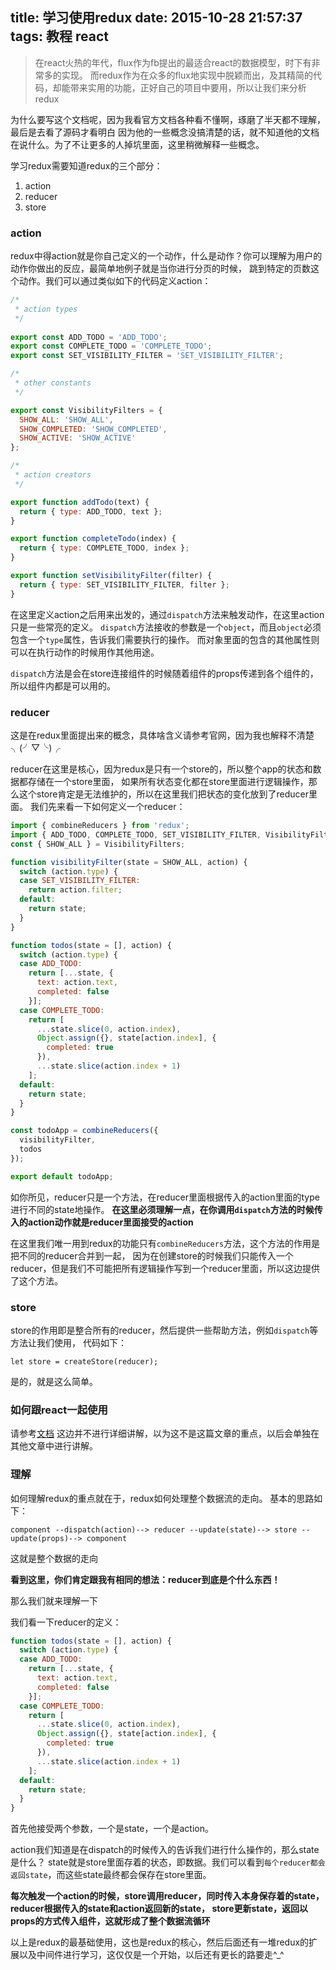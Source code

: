 title: 学习使用redux
date: 2015-10-28 21:57:37
tags: 教程 react
---

>在react火热的年代，flux作为fb提出的最适合react的数据模型，时下有非常多的实现。
而redux作为在众多的flux地实现中脱颖而出，及其精简的代码，却能带来实用的功能，正好自己的项目中要用，所以让我们来分析redux

为什么要写这个文档呢，因为我看官方文档各种看不懂啊，琢磨了半天都不理解，最后是去看了源码才看明白
因为他的一些概念没搞清楚的话，就不知道他的文档在说什么。为了不让更多的人掉坑里面，这里稍微解释一些概念。

学习redux需要知道redux的三个部分：

1. action
2. reducer
3. store

### action
redux中得action就是你自己定义的一个动作，什么是动作？你可以理解为用户的动作你做出的反应，最简单地例子就是当你进行分页的时候，
跳到特定的页数这个动作。我们可以通过类似如下的代码定义action：

```javascript
/*
 * action types
 */
 
export const ADD_TODO = 'ADD_TODO';
export const COMPLETE_TODO = 'COMPLETE_TODO';
export const SET_VISIBILITY_FILTER = 'SET_VISIBILITY_FILTER';

/*
 * other constants
 */

export const VisibilityFilters = {
  SHOW_ALL: 'SHOW_ALL',
  SHOW_COMPLETED: 'SHOW_COMPLETED',
  SHOW_ACTIVE: 'SHOW_ACTIVE'
};

/*
 * action creators
 */

export function addTodo(text) {
  return { type: ADD_TODO, text };
}

export function completeTodo(index) {
  return { type: COMPLETE_TODO, index };
}

export function setVisibilityFilter(filter) {
  return { type: SET_VISIBILITY_FILTER, filter };
}
```
在这里定义action之后用来出发的，通过`dispatch`方法来触发动作，在这里action只是一些常亮的定义。
`dispatch`方法接收的参数是一个`object`，而且`object`必须包含一个`type`属性，告诉我们需要执行的操作。
而对象里面的包含的其他属性则可以在执行动作的时候用作其他用途。

`dispatch`方法是会在store连接组件的时候随着组件的props传递到各个组件的，所以组件内都是可以用的。

### reducer
这是在redux里面提出来的概念，具体啥含义请参考官网，因为我也解释不清楚╮(╯▽╰)╭

reducer在这里是核心，因为redux是只有一个store的，所以整个app的状态和数据都存储在一个store里面，
如果所有状态变化都在store里面进行逻辑操作，那么这个store肯定是无法维护的，所以在这里我们把状态的变化放到了reducer里面。
我们先来看一下如何定义一个reducer：

```javascript
import { combineReducers } from 'redux';
import { ADD_TODO, COMPLETE_TODO, SET_VISIBILITY_FILTER, VisibilityFilters } from './actions';
const { SHOW_ALL } = VisibilityFilters;

function visibilityFilter(state = SHOW_ALL, action) {
  switch (action.type) {
  case SET_VISIBILITY_FILTER:
    return action.filter;
  default:
    return state;
  }
}

function todos(state = [], action) {
  switch (action.type) {
  case ADD_TODO:
    return [...state, {
      text: action.text,
      completed: false
    }];
  case COMPLETE_TODO:
    return [
      ...state.slice(0, action.index),
      Object.assign({}, state[action.index], {
        completed: true
      }),
      ...state.slice(action.index + 1)
    ];
  default:
    return state;
  }
}

const todoApp = combineReducers({
  visibilityFilter,
  todos
});

export default todoApp;
```
如你所见，reducer只是一个方法，在reducer里面根据传入的action里面的type进行不同的state地操作。
**在这里必须理解一点，在你调用`dispatch`方法的时候传入的action动作就是reducer里面接受的action**

在这里我们唯一用到redux的功能只有`combineReducers`方法，这个方法的作用是把不同的reducer合并到一起，
因为在创建store的时候我们只能传入一个reducer，但是我们不可能把所有逻辑操作写到一个reducer里面，所以这边提供了这个方法。

### store
store的作用即是整合所有的reducer，然后提供一些帮助方法，例如`dispatch`等方法让我们使用，
代码如下：

```
let store = createStore(reducer);
```
是的，就是这么简单。

### 如何跟react一起使用
请参考[文档](http://redux.js.org/docs/basics/UsageWithReact.html)
这边并不进行详细讲解，以为这不是这篇文章的重点，以后会单独在其他文章中进行讲解。

### 理解
如何理解redux的重点就在于，redux如何处理整个数据流的走向。
基本的思路如下：

```
component --dispatch(action)--> reducer --update(state)--> store --update(props)--> component
```
这就是整个数据的走向

**看到这里，你们肯定跟我有相同的想法：reducer到底是个什么东西！**

那么我们就来理解一下

我们看一下reducer的定义：
```javascript
function todos(state = [], action) {
  switch (action.type) {
  case ADD_TODO:
    return [...state, {
      text: action.text,
      completed: false
    }];
  case COMPLETE_TODO:
    return [
      ...state.slice(0, action.index),
      Object.assign({}, state[action.index], {
        completed: true
      }),
      ...state.slice(action.index + 1)
    ];
  default:
    return state;
  }
}
```
首先他接受两个参数，一个是state，一个是action。

action我们知道是在dispatch的时候传入的告诉我们进行什么操作的，那么state是什么？
state就是store里面存着的状态，即数据。我们可以看到`每个reducer都会返回state`，而这些state最终都会保存在store里面。

**每次触发一个action的时候，store调用reducer，同时传入本身保存着的state，reducer根据传入的state和action返回新的state，
store更新state，返回以props的方式传入组件，这就形成了整个数据流循环**

以上是redux的最基础使用，这也是redux的核心，然后后面还有一堆redux的扩展以及中间件进行学习，这仅仅是一个开始，以后还有更长的路要走^_^